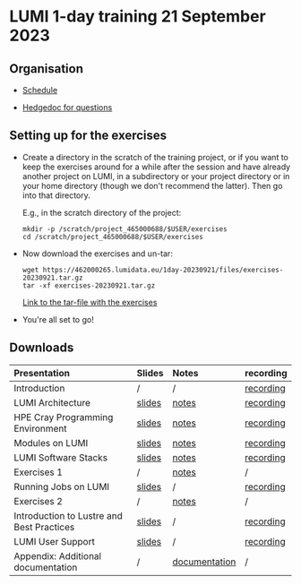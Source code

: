 # LUMI 1-day training 21 September 2023

## Organisation

-   [Schedule](schedule.md)

<!--
-   [Questions from the Hedgedoc document of the 21 September 2023 session](notes_20230921.md)

    -   [Original document on Hedgedoc](https://md.sigma2.no/lumi-intro-course-21sep23?view) (may disappear over time)
-->

-   [Hedgedoc for questions](https://md.sigma2.no/lumi-intro-course-21sep23?view)

## Setting up for the exercises

-   Create a directory in the scratch of the training project, or if you want to
    keep the exercises around for a while after the session and have already
    another project on LUMI, in a subdirectory or your project directory 
    or in your home directory (though we don't recommend the latter).
    Then go into that directory.

    E.g., in the scratch directory of the project:

    ```
    mkdir -p /scratch/project_465000688/$USER/exercises
    cd /scratch/project_465000688/$USER/exercises
    ```

-   Now download the exercises and un-tar:

    ```
    wget https://462000265.lumidata.eu/1day-20230921/files/exercises-20230921.tar.gz
    tar -xf exercises-20230921.tar.gz
    ```

    [Link to the tar-file with the exercises](https://462000265.lumidata.eu/1day-20230921/files/exercises-20230921.tar.gz)

-   You're all set to go!


## Downloads

| Presentation | Slides | Notes | recording |
|:-------------|:-------|:------|:----------|
| Introduction | / | / | [recording](video_00_Introduction.md) |
| LUMI Architecture | [slides](https://462000265.lumidata.eu/1day-20230921/files/LUMI-1day-20230921-01-architecture.pdf) | [notes](01_Architecture.md) | [recording](video_01_LUMI_Architecture.md) |
| HPE Cray Programming Environment | [slides](https://462000265.lumidata.eu/1day-20230921/files/LUMI-1day-20230921-02-CPE.pdf) | [notes](02_CPE.md) | [recording](video_02_HPE_Cray_Programming_Environment.md) |
| Modules on LUMI | [slides](https://462000265.lumidata.eu/1day-20230921/files/LUMI-1day-20230921-03-modules.pdf) | [notes](03_Modules.md) | [recording](video_03_Modules_on_LUMI.md) |
| LUMI Software Stacks | [slides](https://462000265.lumidata.eu/1day-20230921/files/LUMI-1day-20230921-04-software.pdf) | [notes](04_Software_stacks.md) | [recording](video_04_LUMI_Software_Stacks.md) |
| Exercises 1 | / | [notes](05_Exercises_1.md) | / |
| Running Jobs on LUMI | [slides](https://462000265.lumidata.eu/1day-20230921/files/LUMI-1day-20230921-06-running_jobs.pdf) | / | [recording](video_06_Running_Jobs_on_LUMI.md) |
| Exercises 2 | / | [notes](07_Exercises_2.md) | / |
| Introduction to Lustre and Best Practices | [slides](https://462000265.lumidata.eu/1day-20230921/files/LUMI-1day-20230921-08-Lustre-intro.pdf) | / | [recording](video_08_Introduction_to_Lustre_and_Best_Practices.md) |
| LUMI User Support | [slides](https://462000265.lumidata.eu/1day-20230921/files/LUMI-1day-20230921-09-Lumi-support.pdf) | / | [recording](video_09_LUMI_User_Support.md) |
| Appendix: Additional documentation | / | [documentation](A01_Documentation.md) | / |
